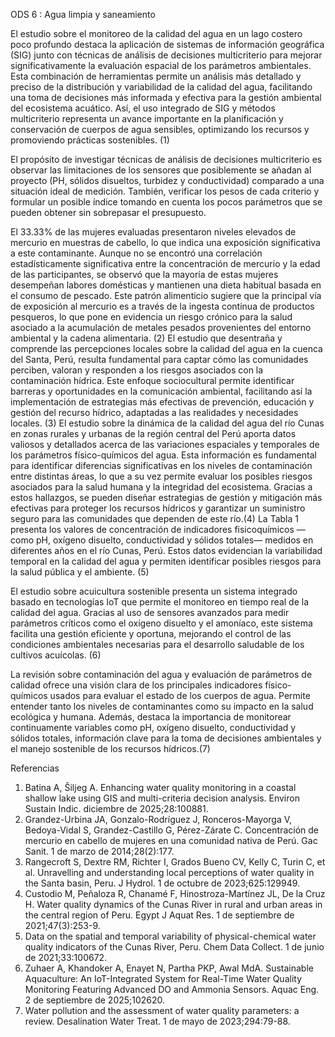 ODS 6 : Agua limpia y saneamiento


El estudio sobre el monitoreo de la calidad del agua en un lago costero poco profundo destaca la aplicación de sistemas de información geográfica (SIG) junto con técnicas de análisis de decisiones multicriterio para mejorar significativamente la evaluación espacial de los parámetros ambientales. Esta combinación de herramientas permite un análisis más detallado y preciso de la distribución y variabilidad de la calidad del agua, facilitando una toma de decisiones más informada y efectiva para la gestión ambiental del ecosistema acuático. Así, el uso integrado de SIG y métodos multicriterio representa un avance importante en la planificación y conservación de cuerpos de agua sensibles, optimizando los recursos y promoviendo prácticas sostenibles. (1)

El propósito de investigar técnicas de análisis de decisiones multicriterio es observar las limitaciones de los sensores que posiblemente se añadan al proyecto (PH, sólidos disueltos, turbidez y conductividad) comparado a una situación ideal de medición. También, verificar los pesos de cada criterio y formular un posible índice tomando en cuenta los pocos parámetros que se pueden obtener sin sobrepasar el presupuesto.

El 33.33% de las mujeres evaluadas presentaron niveles elevados de mercurio en muestras de cabello, lo que indica una exposición significativa a este contaminante. Aunque no se encontró una correlación estadísticamente significativa entre la concentración de mercurio y la edad de las participantes, se observó que la mayoría de estas mujeres desempeñan labores domésticas y mantienen una dieta habitual basada en el consumo de pescado. Este patrón alimenticio sugiere que la principal vía de exposición al mercurio es a través de la ingesta continua de productos pesqueros, lo que pone en evidencia un riesgo crónico para la salud asociado a la acumulación de metales pesados provenientes del entorno ambiental y la cadena alimentaria. (2)
El estudio que desentraña y comprende las percepciones locales sobre la calidad del agua en la cuenca del Santa, Perú, resulta fundamental para captar cómo las comunidades perciben, valoran y responden a los riesgos asociados con la contaminación hídrica. Este enfoque sociocultural permite identificar barreras y oportunidades en la comunicación ambiental, facilitando así la implementación de estrategias más efectivas de prevención, educación y gestión del recurso hídrico, adaptadas a las realidades y necesidades locales. (3)
El estudio sobre la dinámica de la calidad del agua del río Cunas en zonas rurales y urbanas de la región central del Perú aporta datos valiosos y detallados acerca de las variaciones espaciales y temporales de los parámetros físico-químicos del agua. Esta información es fundamental para identificar diferencias significativas en los niveles de contaminación entre distintas áreas, lo que a su vez permite evaluar los posibles riesgos asociados para la salud humana y la integridad del ecosistema. Gracias a estos hallazgos, se pueden diseñar estrategias de gestión y mitigación más efectivas para proteger los recursos hídricos y garantizar un suministro seguro para las comunidades que dependen de este río.(4)
La Tabla 1 presenta los valores de concentración de indicadores fisicoquímicos —como pH, oxígeno disuelto, conductividad y sólidos totales— medidos en diferentes años en el río Cunas, Perú. Estos datos evidencian la variabilidad temporal en la calidad del agua y permiten identificar posibles riesgos para la salud pública y el ambiente. (5)



El estudio sobre acuicultura sostenible presenta un sistema integrado basado en tecnologías IoT que permite el monitoreo en tiempo real de la calidad del agua. Gracias al uso de sensores avanzados para medir parámetros críticos como el oxígeno disuelto y el amoníaco, este sistema facilita una gestión eficiente y oportuna, mejorando el control de las condiciones ambientales necesarias para el desarrollo saludable de los cultivos acuícolas. (6)

La revisión sobre contaminación del agua y evaluación de parámetros de calidad ofrece una visión clara de los principales indicadores físico-químicos usados para evaluar el estado de los cuerpos de agua. Permite entender tanto los niveles de contaminantes como su impacto en la salud ecológica y humana. Además, destaca la importancia de monitorear continuamente variables como pH, oxígeno disuelto, conductividad y sólidos totales, información clave para la toma de decisiones ambientales y el manejo sostenible de los recursos hídricos.(7)

Referencias	

1.	Batina A, Šiljeg A. Enhancing water quality monitoring in a coastal shallow lake using GIS and multi-criteria decision analysis. Environ Sustain Indic. diciembre de 2025;28:100881. 
2.	Grandez-Urbina JA, Gonzalo-Rodríguez J, Ronceros-Mayorga V, Bedoya-Vidal S, Grandez-Castillo G, Pérez-Zárate C. Concentración de mercurio en cabello de mujeres en una comunidad nativa de Perú. Gac Sanit. 1 de marzo de 2014;28(2):177. 
3.	Rangecroft S, Dextre RM, Richter I, Grados Bueno CV, Kelly C, Turin C, et al. Unravelling and understanding local perceptions of water quality in the Santa basin, Peru. J Hydrol. 1 de octubre de 2023;625:129949. 
4.	Custodio M, Peñaloza R, Chanamé F, Hinostroza-Martínez JL, De la Cruz H. Water quality dynamics of the Cunas River in rural and urban areas in the central region of Peru. Egypt J Aquat Res. 1 de septiembre de 2021;47(3):253-9. 
5.	Data on the spatial and temporal variability of physical-chemical water quality indicators of the Cunas River, Peru. Chem Data Collect. 1 de junio de 2021;33:100672. 
6.	Zuhaer A, Khandoker A, Enayet N, Partha PKP, Awal MdA. Sustainable Aquaculture: An IoT-Integrated System for Real-Time Water Quality Monitoring Featuring Advanced DO and Ammonia Sensors. Aquac Eng. 2 de septiembre de 2025;102620. 
7.	Water pollution and the assessment of water quality parameters: a review. Desalination Water Treat. 1 de mayo de 2023;294:79-88. 
